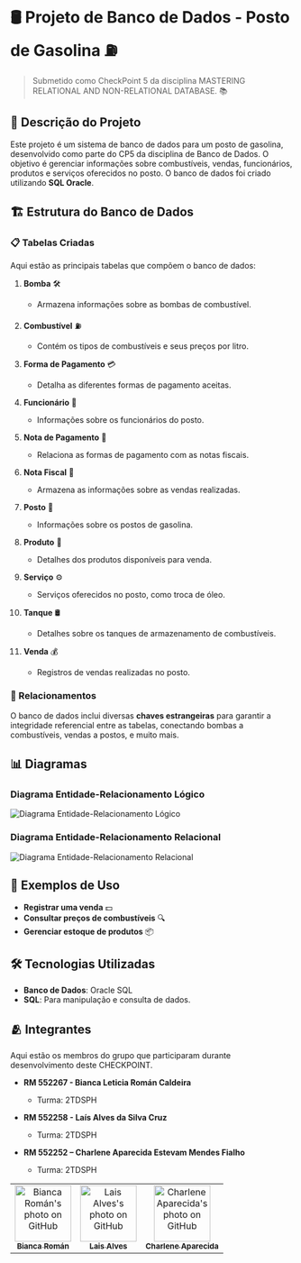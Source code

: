 # 🛢️ Projeto de Banco de Dados - Posto de Gasolina ⛽

> Submetido como CheckPoint 5 da disciplina MASTERING RELATIONAL AND NON-RELATIONAL DATABASE. 📚

## 📖 Descrição do Projeto
Este projeto é um sistema de banco de dados para um posto de gasolina, desenvolvido como parte do CP5 da disciplina de Banco de Dados. O objetivo é gerenciar informações sobre combustíveis, vendas, funcionários, produtos e serviços oferecidos no posto. O banco de dados foi criado utilizando **SQL Oracle**.

## 🏗️ Estrutura do Banco de Dados

### 📋 Tabelas Criadas
Aqui estão as principais tabelas que compõem o banco de dados:

1. **Bomba** 🛠️
   - Armazena informações sobre as bombas de combustível.
  
2. **Combustível** ⛽
   - Contém os tipos de combustíveis e seus preços por litro.

3. **Forma de Pagamento** 💳
   - Detalha as diferentes formas de pagamento aceitas.

4. **Funcionário** 👷
   - Informações sobre os funcionários do posto.

5. **Nota de Pagamento** 🧾
   - Relaciona as formas de pagamento com as notas fiscais.

6. **Nota Fiscal** 📑
   - Armazena as informações sobre as vendas realizadas.

7. **Posto** 🏪
   - Informações sobre os postos de gasolina.

8. **Produto** 🛒
   - Detalhes dos produtos disponíveis para venda.

9. **Serviço** ⚙️
   - Serviços oferecidos no posto, como troca de óleo.

10. **Tanque** 🛢️
    - Detalhes sobre os tanques de armazenamento de combustíveis.

11. **Venda** 💰
    - Registros de vendas realizadas no posto.

### 🔗 Relacionamentos
O banco de dados inclui diversas **chaves estrangeiras** para garantir a integridade referencial entre as tabelas, conectando bombas a combustíveis, vendas a postos, e muito mais.

## 📊 Diagramas

### Diagrama Entidade-Relacionamento Lógico
![Diagrama Entidade-Relacionamento Lógico](https://github.com/user-attachments/assets/82bf8478-0993-4f25-b74f-4da44d93de57)


### Diagrama Entidade-Relacionamento Relacional
![Diagrama Entidade-Relacionamento Relacional](https://github.com/user-attachments/assets/5f51c6ad-22e7-41cf-b5e1-61e107dec0ad)


## 📅 Exemplos de Uso
- **Registrar uma venda** 💵
- **Consultar preços de combustíveis** 🔍
- **Gerenciar estoque de produtos** 📦

## 🛠️ Tecnologias Utilizadas
- **Banco de Dados**: Oracle SQL
- **SQL**: Para manipulação e consulta de dados.

## 🫂 Integrantes

Aqui estão os membros do grupo que participaram durante desenvolvimento deste CHECKPOINT.

* **RM 552267 - Bianca Leticia Román Caldeira**
  - Turma: 2TDSPH

* **RM 552258 - Laís Alves da Silva Cruz**
  - Turma: 2TDSPH

* **RM 552252 – Charlene Aparecida Estevam Mendes Fialho**
  - Turma: 2TDSPH

<table>
  <tr>
        <td align="center">
      <a href="https://github.com/biancaroman">
        <img src="https://avatars.githubusercontent.com/u/128830935?v=4" width="100px;" border-radius='50%' alt="Bianca Román's photo on GitHub"/><br>
        <sub>
          <b>Bianca Román</b>
        </sub>
      </a>
    </td>
     <td align="center">
      <a href="https://github.com/laiscrz">
        <img src="https://avatars.githubusercontent.com/u/133046134?v=4" width="100px;" alt="Lais Alves's photo on GitHub"/><br>
        <sub>
          <b>Lais Alves</b>
        </sub>
      </a>
    </td>
    <td align="center">
      <a href="https://github.com/charlenefialho">
        <img src="https://avatars.githubusercontent.com/u/94643076?v=4" width="100px;" border-radius='50%' alt="Charlene Aparecida's photo on GitHub"/><br>
        <sub>
          <b>Charlene Aparecida</b>
        </sub>
      </a>
    </td>
  </tr>
</table>
